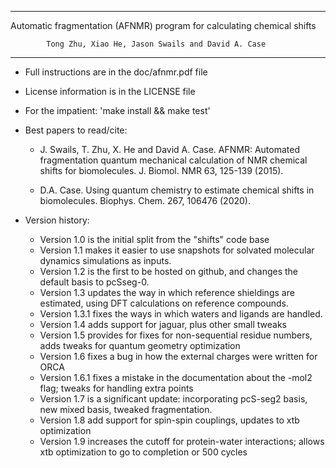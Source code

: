 ------------------------------------------------------------------------------
   Automatic fragmentation (AFNMR) program for calculating chemical shifts

            Tong Zhu, Xiao He, Jason Swails and David A. Case
------------------------------------------------------------------------------

* Full instructions are in the doc/afnmr.pdf file

* License information is in the LICENSE file

* For the impatient:  'make install && make test'

* Best papers to read/cite: 

  *  J. Swails, T. Zhu, X. He and David A. Case. 
       AFNMR: Automated fragmentation quantum mechanical 
       calculation of NMR chemical shifts for biomolecules. 
       J. Biomol. NMR 63, 125-139 (2015). 

  *  D.A. Case.  Using quantum chemistry to estimate chemical 
       shifts in biomolecules. Biophys. Chem. 267, 106476 (2020).


* Version history:
  * Version 1.0 is the initial split from the "shifts" code base
  * Version 1.1 makes it easier to use snapshots for solvated molecular 
       dynamics simulations as inputs.
  * Version 1.2 is the first to be hosted on github, and changes the 
       default basis to pcSseg-0.
  * Version 1.3 updates the way in which reference shieldings are estimated,
       using DFT calculations on reference compounds. 
  * Version 1.3.1 fixes the ways in which waters and ligands are handled.
  * Version 1.4 adds support for jaguar, plus other small tweaks
  * Version 1.5 provides for fixes for non-sequential residue numbers, adds
       tweaks for quantum geometry optimization
  * Version 1.6 fixes a bug in how the external charges were written for ORCA
  * Version 1.6.1 fixes a mistake in the documentation about the -mol2 flag;
       tweaks for handling extra points
  * Version 1.7 is a significant update: incorporating pcS-seg2 basis, new
       mixed basis, tweaked fragmentation.
  * Version 1.8 add support for spin-spin couplings, updates to xtb optimization
  * Version 1.9 increases the cutoff for protein-water interactions; allows
       xtb optimization to go to completion or 500 cycles
